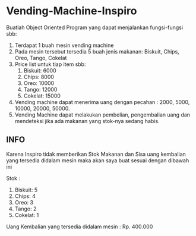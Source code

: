 # Vending-Machine-Inspiro

Buatlah Object Oriented Program yang dapat menjalankan fungsi-fungsi sbb:
1. Terdapat 1 buah mesin vending machine
2. Pada mesin tersebut tersedia 5 buah jenis makanan: Biskuit, Chips, Oreo, Tango, Cokelat
3. Price list untuk tiap item sbb:
   1)  Biskuit: 6000
   2)  Chips: 8000
   3)  Oreo: 10000
   4)  Tango: 12000
   5)  Cokelat: 15000
4. Vending machine dapat menerima uang dengan pecahan : 2000, 5000, 10000, 20000, 50000.
5. Vending Machine dapat melakukan pembelian, pengembalian uang dan mendeteksi jika ada makanan yang stok-nya sedang habis.

## INFO
Karena Inspiro tidak memberikan Stok Makanan dan Sisa uang kembalian yang tersedia didalam mesin maka akan saya buat sesuai dengan dibawah ini

Stok :
   1)  Biskuit: 5
   2)  Chips: 4
   3)  Oreo: 3
   4)  Tango: 2
   5)  Cokelat: 1
   
Uang Kembalian yang tersedia didalam mesin : Rp. 400.000

